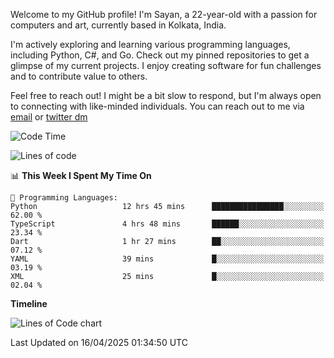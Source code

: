 Welcome to my GitHub profile! I'm Sayan, a 22-year-old with a passion for computers and art, currently based in Kolkata, India.

I'm actively exploring and learning various programming languages, including Python, C#, and Go. Check out my pinned repositories to get a glimpse of my current projects. I enjoy creating software for fun challenges and to contribute value to others.

Feel free to reach out! I might be a bit slow to respond, but I'm always open to connecting with like-minded individuals. You can reach out to me via [email](mailto:me@sayanbiswas.in) or [twitter dm](https://twitter.com/TheDankDel)

<!--START_SECTION:waka-->
![Code Time](http://img.shields.io/badge/Code%20Time-2%2C202%20hrs%2031%20mins-blue)

![Lines of code](https://img.shields.io/badge/From%20Hello%20World%20I%27ve%20Written-7.8%20million%20lines%20of%20code-blue)

📊 **This Week I Spent My Time On** 

```text
💬 Programming Languages: 
Python                   12 hrs 45 mins      ████████████████░░░░░░░░░   62.00 % 
TypeScript               4 hrs 48 mins       ██████░░░░░░░░░░░░░░░░░░░   23.34 % 
Dart                     1 hr 27 mins        ██░░░░░░░░░░░░░░░░░░░░░░░   07.12 % 
YAML                     39 mins             █░░░░░░░░░░░░░░░░░░░░░░░░   03.19 % 
XML                      25 mins             █░░░░░░░░░░░░░░░░░░░░░░░░   02.04 % 
```

**Timeline**

![Lines of Code chart](https://raw.githubusercontent.com/Dank-del/Dank-del/main/assets/bar_graph.png)


 Last Updated on 16/04/2025 01:34:50 UTC
<!--END_SECTION:waka-->
